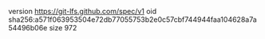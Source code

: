 version https://git-lfs.github.com/spec/v1
oid sha256:a571f063953504e72db77055753b2e0c57cbf744944faa104628a7a54496b06e
size 972
